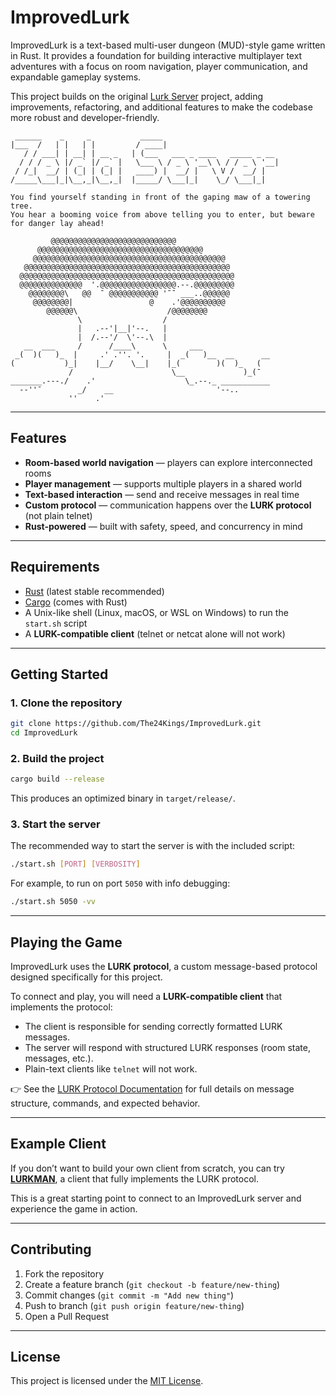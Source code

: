 # ImprovedLurk

ImprovedLurk is a text-based multi-user dungeon (MUD)-style game written in Rust. It provides a foundation for building interactive multiplayer text adventures with a focus on room navigation, player communication, and expandable gameplay systems.

This project builds on the original [Lurk Server](https://github.com/The24Kings/lurk-server) project, adding improvements, refactoring, and additional features to make the codebase more robust and developer-friendly.

```
 ______    _     _           _____
|___  /   | |   | |         / ____|
   / / ___| | __| | __ _   | (___   ___ _ ____   _____ _ __
  / / / _ \ |/ _` |/ _` |   \___ \ / _ \ '__\ \ / / _ \ '__|
 / /_|  __/ | (_| | (_| |   ____) |  __/ |   \ V /  __/ |
/_____\___|_|\__,_|\__,_|  |_____/ \___|_|    \_/ \___|_|

You find yourself standing in front of the gaping maw of a towering tree.
You hear a booming voice from above telling you to enter, but beware for danger lay ahead!

         @@@@@@@@@@@@@@@@@@@@@@@@@@@@
      @@@@@@@@@@@@@@@@@@@@@@@@@@@@@@@@@@@@@
     @@@@@@@@@@@@@@@@@@@@@@@@@@@@@@@@@@@@@@@@@@@
   @@@@@@@@@@@@@@@@@@@@@@@@@@@@@@@@@@@@@@@@@@@@@@
  @@@@@@@@@@@@@@@@@@@@@@@@@@@@@@@@@@@@@@@@@@@@@@@@
  @@@@@@@@@@@@@@  '.@@@@@@@@@@@@@@@@@.--.@@@@@@@@@
    @@@@@@@@\   @@  ¯ @@@@@@@@@@@ '¯¯ ___..@@@@@@
     @@@@@@@@|                 @    .'@@@@@@@@@@
        @@@@@@\                    /@@@@@@@@
               \                  /
               |   .--'|__|'--.   |
               |  /.--'/  \'--.\  |
   __  ___     /      /____\      \     ___
 _(  )(   )_  |     .' .''. '.     |  _(   )__  __      __
(           )_|    |__/    \__|    |_(        )(  )_   (
             /                      \__             )_(¯
_______.---./    .'                    \_.--._ ___________
  --''¯        _/    __                       '--..
             ''    .'
```

---

## Features

- **Room-based world navigation** — players can explore interconnected rooms
- **Player management** — supports multiple players in a shared world
- **Text-based interaction** — send and receive messages in real time
- **Custom protocol** — communication happens over the **LURK protocol** (not plain telnet)
- **Rust-powered** — built with safety, speed, and concurrency in mind

---

## Requirements

- [Rust](https://www.rust-lang.org/) (latest stable recommended)
- [Cargo](https://doc.rust-lang.org/cargo/) (comes with Rust)
- A Unix-like shell (Linux, macOS, or WSL on Windows) to run the `start.sh` script
- A **LURK-compatible client** (telnet or netcat alone will not work)

---

## Getting Started

### 1. Clone the repository

```bash
git clone https://github.com/The24Kings/ImprovedLurk.git
cd ImprovedLurk
```

### 2. Build the project

```bash
cargo build --release
```

This produces an optimized binary in `target/release/`.

### 3. Start the server

The recommended way to start the server is with the included script:

```bash
./start.sh [PORT] [VERBOSITY]
```

For example, to run on port `5050` with info debugging:

```bash
./start.sh 5050 -vv
```

---

## Playing the Game

ImprovedLurk uses the **LURK protocol**, a custom message-based protocol designed specifically for this project.

To connect and play, you will need a **LURK-compatible client** that implements the protocol:

- The client is responsible for sending correctly formatted LURK messages.
- The server will respond with structured LURK responses (room state, messages, etc.).
- Plain-text clients like `telnet` will not work.

👉 See the [LURK Protocol Documentation](https://github.com/The24Kings/LurkProtocol/wiki) for full details on message structure, commands, and expected behavior.

---

## Example Client

If you don’t want to build your own client from scratch, you can try [**LURKMAN**](https://github.com/col1010/LURKMAN), a client that fully implements the LURK protocol.

This is a great starting point to connect to an ImprovedLurk server and experience the game in action.

---

## Contributing

1. Fork the repository
2. Create a feature branch (`git checkout -b feature/new-thing`)
3. Commit changes (`git commit -m "Add new thing"`)
4. Push to branch (`git push origin feature/new-thing`)
5. Open a Pull Request

---

## License

This project is licensed under the [MIT License](LICENSE).
